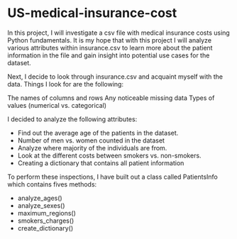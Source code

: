 # US-medical-insurance-cost
In this project, I will investigate a csv file with medical insurance costs using Python fundamentals. It is my hope that with this project I will analyze various attributes within insurance.csv to learn more about the patient information in the file and gain insight into potential use cases for the dataset.

Next, I decide to look through insurance.csv and acquaint myself with the data. Things I look for are the following:

The names of columns and rows
Any noticeable missing data
Types of values (numerical vs. categorical)

I decided to analyze the following attributes:
- Find out the average age of the patients in the dataset.
- Number of men vs. women counted in the dataset
- Analyze where majority of the individuals are from.
- Look at the different costs between smokers vs. non-smokers.
- Creating a dictionary that contains all patient information

To perform these inspections, I have built out a class called PatientsInfo which contains fives methods:

- analyze_ages()
- analyze_sexes()
- maximum_regions()
- smokers_charges()
- create_dictionary()
